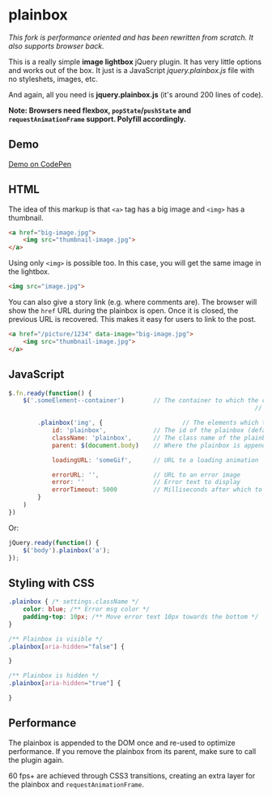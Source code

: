 # plainbox

*This fork is performance oriented and has been rewritten from scratch. It also supports browser back.*

This is a really simple **image lightbox** jQuery plugin. It has very little options and works out of the box. It just is a JavaScript *jquery.plainbox.js* file with no styleshets, images, etc.

And again, all you need is **jquery.plainbox.js** (it's around 200 lines of code).

**Note: Browsers need flexbox, `popState`/`pushState` and `requestAnimationFrame` support. Polyfill accordingly.**

## Demo

[Demo on CodePen](http://codepen.io/kurtextrem/full/dWqgaZ/)

## HTML

The idea of this markup is that `<a>` tag has a big image and `<img>` has a thumbnail.

```html
<a href="big-image.jpg">
	<img src="thumbnail-image.jpg">
</a>
```

Using only `<img>` is possible too. In this case, you will get the same image in the lightbox.

```html
<img src="image.jpg">
```

You can also give a story link (e.g. where comments are). The browser will show the `href` URL during the plainbox is open. Once it is closed, the previous URL is recovered.
This makes it easy for users to link to the post.

```html
<a href="/picture/1234" data-image="big-image.jpg">
	<img src="thumbnail-image.jpg">
</a>
```

## JavaScript

```js
$.fn.ready(function() {
	$('.someElement--container')		// The container to which the click event listener is added to
																	// If you add thumbs dynamically, pick an element that stays, if you don't prefer something close for optimal performance

		.plainbox('img', {						// The elements which trigger the plainbox
			id: 'plainbox',             // The id of the plainbox (default: plainbox)
			className: 'plainbox',      // The class name of the plainbox (default: plainbox)
			parent: $(document.body)    // Where the plainbox is appended to (default: document.body)

			loadingURL: 'someGif',      // URL to a loading animation

			errorURL: '',               // URL to an error image
			error: ''                   // Error text to display
			errorTimeout: 5000          // Milliseconds after which to close the error image (default: 5000 ms)
		}
	)
})
```

Or:

```js
jQuery.ready(function() {
	$('body').plainbox('a');
});
```

## Styling with CSS

```css
.plainbox { /* settings.className */
	color: blue; /** Error msg color */
	padding-top: 10px; /** Move error text 10px towards the bottom */
}

/** Plainbox is visible */
.plainbox[aria-hidden="false"] {

}

/** Plainbox is hidden */
.plainbox[aria-hidden="true"] {

}
```

## Performance

The plainbox is appended to the DOM once and re-used to optimize performance. If you remove the plainbox from its parent, make sure to call the plugin again.

60 fps+ are achieved through CSS3 transitions, creating an extra layer for the plainbox and `requestAnimationFrame`.